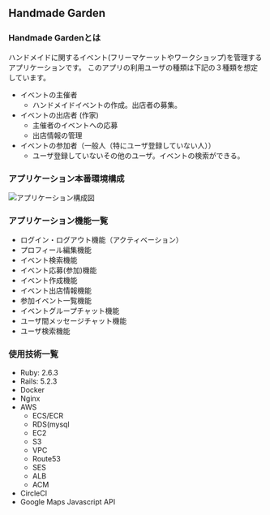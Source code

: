 ## Handmade Garden
### Handmade Gardenとは
ハンドメイドに関するイベント(フリーマケーットやワークショップ)を管理するアプリケーションです。
このアプリの利用ユーザの種類は下記の３種類を想定しています。
* イベントの主催者
  * ハンドメイドイベントの作成。出店者の募集。
* イベントの出店者 (作家)
  * 主催者のイベントへの応募
  * 出店情報の管理
* イベントの参加者（一般人（特にユーザ登録していない人））
  * ユーザ登録していないその他のユーザ。イベントの検索ができる。


### アプリケーション本番環境構成
![アプリケーション構成図](https://user-images.githubusercontent.com/1914543/65856224-02081c00-e39c-11e9-85c9-25897ddf09c5.png "構成図")


### アプリケーション機能一覧
* ログイン・ログアウト機能（アクティベーション）
* プロフィール編集機能
* イベント検索機能
* イベント応募(参加)機能
* イベント作成機能
* イベント出店情報機能
* 参加イベント一覧機能
* イベントグループチャット機能
* ユーザ間メッセージチャット機能
* ユーザ検索機能


### 使用技術一覧
* Ruby: 2.6.3
* Rails: 5.2.3
* Docker
* Nginx
* AWS
  * ECS/ECR
  * RDS(mysql
  * EC2
  * S3
  * VPC
  * Route53
  * SES
  * ALB
  * ACM
* CircleCI
* Google Maps Javascript API

